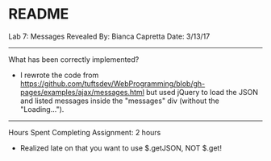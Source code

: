 # README
Lab 7: Messages Revealed
By: Bianca Capretta
Date: 3/13/17

--------------------------------------------------------------------------------

What has been correctly implemented?
- I rewrote the code from https://github.com/tuftsdev/WebProgramming/blob/gh-pages/examples/ajax/messages.html but used jQuery to load the JSON and listed messages inside the "messages" div (without the "Loading...").

--------------------------------------------------------------------------------

Hours Spent Completing Assignment: 2 hours
- Realized late on that you want to use $.getJSON, NOT $.get!
